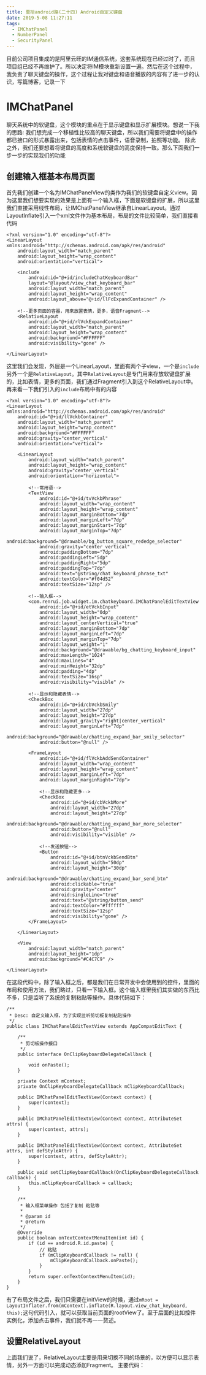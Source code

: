 ```yaml
---
title: 重拾android路(二十四) Android自定义键盘
date: 2019-5-08 11:27:11
tags:
  - IMChatPanel
  - NumberPanel
  - SecurityPanel
---
```


目前公司项目集成的是阿里云旺的IM通信系统，这套系统现在已经过时了，而且项目组已经不再维护了。所以决定将IM模块重新设置一遍。然后在这个过程中，我负责了聊天键盘的操作，这个过程让我对键盘和语音播放的内容有了进一步的认识，写篇博客，记录一下
<!--more-->
# IMChatPanel
聊天系统中的软键盘，这个模块的重点在于显示键盘和显示扩展模块。想说一下我的思路:
我们想完成一个移植性比较高的聊天键盘，所以我们需要将键盘中的操作都已接口的形式暴露出来，包括表情的点击事件，语音录制，拍照等功能。
除此之外，我们还要想着将键盘的高度和系统软键盘的高度保持一致。那么下面我们一步一步的实现我们的功能

## 创建输入框基本布局页面
首先我们创建一个名为IMChatPanelView的类作为我们的软键盘自定义view。因为这里我们想要实现的效果是上面有一个输入框，下面是软键盘的扩展，所以这里我们直接采用线性布局，让IMChatPanelView继承自LinearLayout。通过LayoutInflate引入一个xml文件作为基本布局，布局的文件比较简单，我们直接看代码
```
<?xml version="1.0" encoding="utf-8"?>
<LinearLayout xmlns:android="http://schemas.android.com/apk/res/android"
    android:layout_width="match_parent"
    android:layout_height="wrap_content"
    android:orientation="vertical">

    <include
        android:id="@+id/includeChatKeyboardBar"
        layout="@layout/view_chat_keyboard_bar"
        android:layout_width="match_parent"
        android:layout_height="wrap_content"
        android:layout_above="@+id/llFcExpandContainer" />

    <!--更多页面的容器，用来放置表情，更多，语音Fragment-->
    <RelativeLayout
        android:id="@+id/rlVckExpandContainer"
        android:layout_width="match_parent"
        android:layout_height="wrap_content"
        android:background="#FFFFFF"
        android:visibility="gone" />

</LinearLayout>
```
这里我们会发现，外层是一个LinearLayout，里面有两个子view，一个是```include```另外一个是```RelativeLayout```。其中```RelativeLayout```是专门用来存放软键盘扩展的，比如表情，更多的页面，我们通过Fragment引入到这个RelativeLayout中。再来看一下我们引入的```include```布局中有的内容
```
<?xml version="1.0" encoding="utf-8"?>
<LinearLayout xmlns:android="http://schemas.android.com/apk/res/android"
    android:id="@+id/llVckbContainer"
    android:layout_width="match_parent"
    android:layout_height="wrap_content"
    android:background="#FFFFFF"
    android:gravity="center_vertical"
    android:orientation="vertical">

    <LinearLayout
        android:layout_width="match_parent"
        android:layout_height="wrap_content"
        android:gravity="center_vertical"
        android:orientation="horizontal">

        <!--常用语-->
        <TextView
            android:id="@+id/tvVckbPhrase"
            android:layout_width="wrap_content"
            android:layout_height="wrap_content"
            android:layout_marginBottom="7dp"
            android:layout_marginLeft="7dp"
            android:layout_marginStart="7dp"
            android:layout_marginTop="7dp"
            android:background="@drawable/bg_button_square_rededge_selector"
            android:gravity="center_vertical"
            android:paddingBottom="7dp"
            android:paddingLeft="5dp"
            android:paddingRight="5dp"
            android:paddingTop="7dp"
            android:text="@string/chat_keyboard_phrase_txt"
            android:textColor="#f04d52"
            android:textSize="12sp" />

        <!--输入框-->
        <com.renrui.job.widget.im.chatkeyboard.IMChatPanelEditTextView
            android:id="@+id/etVckbInput"
            android:layout_width="0dp"
            android:layout_height="wrap_content"
            android:layout_centerVertical="true"
            android:layout_marginBottom="7dp"
            android:layout_marginLeft="7dp"
            android:layout_marginTop="7dp"
            android:layout_weight="1"
            android:background="@drawable/bg_chatting_keyboard_input"
            android:maxLength="1024"
            android:maxLines="4"
            android:minHeight="32dp"
            android:padding="4dp"
            android:textSize="16sp"
            android:visibility="visible" />

        <!--显示和隐藏表情-->
        <CheckBox
            android:id="@+id/cbVckbSmily"
            android:layout_width="27dp"
            android:layout_height="27dp"
            android:layout_gravity="right|center_vertical"
            android:layout_marginLeft="7dp"
            android:background="@drawable/chatting_expand_bar_smily_selector"
            android:button="@null" />

        <FrameLayout
            android:id="@+id/flVckbAddSendContainer"
            android:layout_width="wrap_content"
            android:layout_height="wrap_content"
            android:layout_marginLeft="7dp"
            android:layout_marginRight="7dp">

            <!--显示和隐藏更多-->
            <CheckBox
                android:id="@+id/cbVckbMore"
                android:layout_width="27dp"
                android:layout_height="27dp"
                android:background="@drawable/chatting_expand_bar_more_selector"
                android:button="@null"
                android:visibility="visible" />

            <!--发送按钮-->
            <Button
                android:id="@+id/btnVckbSendBtn"
                android:layout_width="50dp"
                android:layout_height="30dp"
                android:background="@drawable/chatting_expand_bar_send_btn"
                android:clickable="true"
                android:gravity="center"
                android:singleLine="true"
                android:text="@string/button_send"
                android:textColor="#ffffff"
                android:textSize="12sp"
                android:visibility="gone" />
        </FrameLayout>

    </LinearLayout>

    <View
        android:layout_width="match_parent"
        android:layout_height="1dp"
        android:background="#C4C7C9" />

</LinearLayout>
```
在这段代码中，除了输入框之后，都是我们在日常开发中会使用到的控件，里面的布局和使用方法，我们略过，只看一下输入框。这个输入框里我们其实做的东西比不多，只是监听了系统的复制粘贴等操作。具体代码如下：
```
/**
 * Desc: 自定义输入框，为了实现监听剪切板复制粘贴操作
 */
public class IMChatPanelEditTextView extends AppCompatEditText {

    /**
     * 剪切板操作接口
     */
    public interface OnClipKeyboardDelegateCallback {

        void onPaste();
    }

    private Context mContext;
    private OnClipKeyboardDelegateCallback mClipKeyboardCallback;

    public IMChatPanelEditTextView(Context context) {
        super(context);
    }

    public IMChatPanelEditTextView(Context context, AttributeSet attrs) {
        super(context, attrs);
    }

    public IMChatPanelEditTextView(Context context, AttributeSet attrs, int defStyleAttr) {
        super(context, attrs, defStyleAttr);
    }

    public void setClipKeyboardCallback(OnClipKeyboardDelegateCallback callback) {
        this.mClipKeyboardCallback = callback;
    }

    /**
     * 输入框菜单操作 包括了复制 粘贴等
     *
     * @param id
     * @return
     */
    @Override
    public boolean onTextContextMenuItem(int id) {
        if (id == android.R.id.paste) {
            // 粘贴
            if (mClipKeyboardCallback != null) {
                mClipKeyboardCallback.onPaste();
            }
        }
        return super.onTextContextMenuItem(id);
    }
}
```
有了布局文件之后，我们只需要在initView的时候，通过```mRoot = LayoutInflater.from(mContext).inflate(R.layout.view_chat_keyboard, this);```这句代码引入，就可以获取当前页面的rootView了。至于后面的比如控件实例化，添加点击事件，我们就不再一一赘述。

## 设置RelativeLayout
上面我们说了，RelativeLayout主要是用来切换不同的场景的，以方便可以显示表情，另外一方面可以完成动态添加Fragment。
主要代码：



